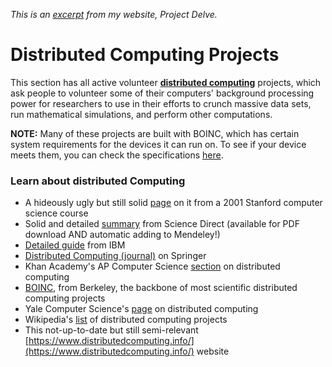 *This is an [excerpt](https://projectdelve.com/computational/) from my website, Project Delve.*

# Distributed Computing Projects

This section has all active volunteer [**distributed computing**](https://en.wikipedia.org/wiki/Distributed_computing) projects, which ask people to volunteer some of their computers' background processing power for researchers to use in their efforts to crunch massive data sets, run mathematical simulations, and perform other computations.

**NOTE:** Many of these projects are built with BOINC, which has certain system requirements for the devices it can run on. To see if your device meets them, you can check the specifications [here](https://boinc.berkeley.edu/wiki/System_requirements).

### Learn about distributed Computing
- A hideously ugly but still solid [page](https://cs.stanford.edu/people/eroberts/courses/soco/projects/2001-02/distributed-computing/html/what_is_it_.html) on it from a 2001 Stanford computer science course
- Solid and detailed [summary](https://www.sciencedirect.com/topics/computer-science/distributed-computing) from Science Direct (available for PDF download AND automatic adding to Mendeley!)
- [Detailed guide](https://www.ibm.com/docs/en/txseries/8.1.0?topic=overview-what-is-distributed-computing) from IBM
- [Distributed Computing (journal)](https://www.springer.com/journal/446) on Springer
- Khan Academy's AP Computer Science [section](https://www.khanacademy.org/computing/ap-computer-science-principles/algorithms-101/x2d2f703b37b450a3:parallel-and-distributed-computing/a/distributed-computing) on distributed computing
- [BOINC](https://boinc.berkeley.edu/), from Berkeley, the backbone of most scientific distributed computing projects
- Yale Computer Science's [page](https://cpsc.yale.edu/research/distributed-computing) on distributed computing
- Wikipedia's [list](https://en.wikipedia.org/wiki/List_of_distributed_computing_projects) of distributed computing projects
- This not-up-to-date but still semi-relevant [https://www.distributedcomputing.info/](https://www.distributedcomputing.info/) website
